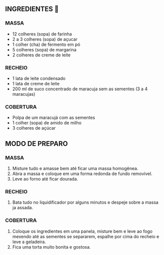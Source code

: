 ## INGREDIENTES :cake:



### MASSA

- 12 colheres (sopa) de farinha
- 2 a 3 colheres (sopa) de açucar
- 1 colher (cha) de fermento em pó
- 5 colheres (sopa) de margarina
- 2 colheres de creme de leite

### RECHEIO

- 1 lata de leite condensado
- 1 lata de creme de leite
- 200 ml de suco concentrado de maracuja sem as sementes (3 a 4 maracujas)

### COBERTURA

- Polpa de um maracujá com as sementes
- 1 colher (sopa) de amido de milho
- 3 colheres de açúcar

## MODO DE PREPARO

### MASSA

1. Misture tudo e amasse bem até ficar uma massa homogênea.
2. Abra a massa e coloque em uma forma redonda de fundo removível.
3. Leve ao forno até ficar dourada.

### RECHEIO

1. Bata tudo no liquidificador por alguns minutos e despeje sobre a massa ja assada.

### COBERTURA

1. Coloque os ingredientes em uma panela, misture bem e leve ao fogo mexendo até as sementes se separarem, espalhe por cima do recheio e leve a geladeira.
2. Fica uma torta muito bonita e gostosa.